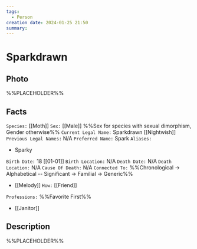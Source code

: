 ```yaml
---
tags:
  - Person
creation date: 2024-01-25 21:50
summary:
---
```

# Sparkdrawn

## Photo

%%PLACEHOLDER%%

## Facts

`Species:` [[Moth]]
`Sex:` [[Male]] %%Sex for species with sexual dimorphism, Gender otherwise%%
`Current Legal Name:` Sparkdrawn [[Nightwish]]
`Previous Legal Names:` N/A
`Preferred Name:` Spark
`Aliases:`
- Sparky

`Birth Date:` 18 [[01-01]]
`Birth Location:` N/A
`Death Date:` N/A
`Death Location:` N/A
`Cause Of Death:` N/A
`Connected To:` %%Chronological -> Alphabetical -- Significant -> Familial -> Generic%%
- [[Melody]] `How:` [[Friend]]

`Professions:` %%Favorite First%%
- [[Janitor]]

## Description

%%PLACEHOLDER%%
